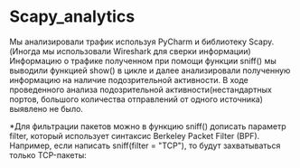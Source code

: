 # Scapy_analytics
Мы анализировали трафик используя PyCharm и библиотеку Scapy. (Иногда мы использовали Wireshark для сверки информации)
Информацию о трафике полученном при помощи функции sniff() мы выводили функцией show() в цикле и далее анализировали полученную информацию на наличие подозрительной активности.
В ходе проведенного анализа подозрительной активности(нестандартных портов, большого количества отправлений от одного источника) выявлено не было.

*Для фильтрации пакетов можно в функцию sniff() дописать параметр filter, который использует синтаксис Berkeley Packet Filter (BPF).
    Например, если написать sniff(filter = "TCP"), то будут захватываться только TCP-пакеты:
